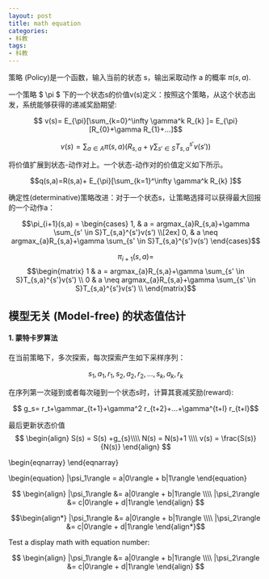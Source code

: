 ```yaml
---
layout: post
title: math equation
categories:
- 科教
tags:
- 科教
---
```


策略 (Policy)是一个函数，输入当前的状态 s，输出采取动作 a 的概率 $\pi(s,a)$.

一个策略 \$ \pi \$ 下的一个状态s的价值v(s)定义：按照这个策略，从这个状态出发，系统能够获得的递减奖励期望:
<!--more-->

$$ v(s)= E_{\pi}[\sum_{k=0}^\infty \gamma^k R_{k} ]= E_{\pi}[R_{0}+\gamma R_{1}+...]$$

$$ v(s)= \sum_{a \in A}\pi(s,a)( R_{s,a}+\gamma\sum_{s' \in S}T_{s,a}^{s'}v(s') )$$

将价值扩展到状态-动作对上。一个状态-动作对的价值定义如下所示。

$$q(s,a)=R(s,a)+ E_{\pi}[\sum_{k=1}^\infty \gamma^k R_{k} ]$$

确定性(determinative)策略改进：对于一个状态s，让策略选择可以获得最大回报的一个动作a：

$$\pi_{i+1}(s,a) =
\begin{cases}
1,  & a = argmax_{a}R_{s,a}+\gamma \sum_{s' \in S}T_{s,a}^{s'}v(s') \\[2ex]
0,  & a \neq argmax_{a}R_{s,a}+\gamma \sum_{s' \in S}T_{s,a}^{s'}v(s') 
\end{cases}$$

$$\pi_{i+1}(s,a) =$$
$$\begin{matrix} 
 1  & a = argmax_{a}R_{s,a}+\gamma \sum_{s' \in S}T_{s,a}^{s'}v(s') \\ 
 0  & a \neq argmax_{a}R_{s,a}+\gamma \sum_{s' \in S}T_{s,a}^{s'}v(s') \\
\end{matrix}$$


## 模型无关 (Model-free) 的状态值估计
#### 1. 蒙特卡罗算法
 在当前策略下，多次探索，每次探索产生如下采样序列：

 $$ s_{1},a_{1},r_{1},s_{2},a_{2},r_{2},...,s_{k},a_{k},r_{k} $$

在序列第一次碰到或者每次碰到一个状态s时，计算其衰减奖励(reward):

$$ g_s= r_t+\gammar_{t+1}+\gamma^2 r_{t+2}+...+\gamma^{t+l} r_{t+l}$$

最后更新状态价值
$$
\begin{align}
    S(s) = S(s) +g_{s}\\\\
    N(s) = N(s)+1 \\\\
    v(s) = \frac{S(s)}{N(s)}
\end{align}
$$


\begin{eqnarray} 
\end{eqnarray}

\begin{equation}
   |\psi_1\rangle = a|0\rangle + b|1\rangle
\end{equation}

$$
  \begin{align}
    |\psi_1\rangle &= a|0\rangle + b|1\rangle \\\\
    |\psi_2\rangle &= c|0\rangle + d|1\rangle
  \end{align}
$$


$$\begin{align*}
    |\psi_1\rangle &= a|0\rangle + b|1\rangle \\\\
    |\psi_2\rangle &= c|0\rangle + d|1\rangle
\end{align*}$$


Test a display math with equation number:

$$
\begin{align}
    |\psi_1\rangle &= a|0\rangle + b|1\rangle \\\\
    |\psi_2\rangle &= c|0\rangle + d|1\rangle
\end{align}
$$